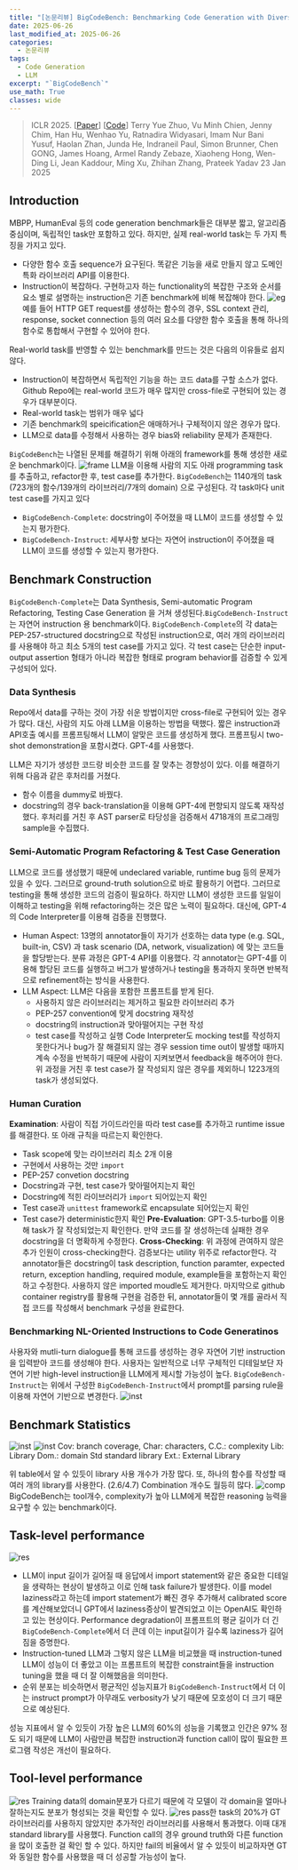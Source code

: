 ```yaml
---
title: "[논문리뷰] BigCodeBench: Benchmarking Code Generation with Diverse Function Calls and Complex Instructions"
date: 2025-06-26
last_modified_at: 2025-06-26
categories:
  - 논문리뷰
tags:
  - Code Generation
  - LLM
excerpt: "`BigCodeBench`"
use_math: True
classes: wide
---
```

> ICLR 2025. [[Paper](https://openreview.net/forum?id=YrycTjllL0)] [[Code](https://github.com/bigcode-project/bigcodebench)] 
> Terry Yue Zhuo, Vu Minh Chien, Jenny Chim, Han Hu, Wenhao Yu, Ratnadira Widyasari, Imam Nur Bani Yusuf, Haolan Zhan, Junda He, Indraneil Paul, Simon Brunner, Chen GONG, James Hoang, Armel Randy Zebaze, Xiaoheng Hong, Wen-Ding Li, Jean Kaddour, Ming Xu, Zhihan Zhang, Prateek Yadav
> 23 Jan 2025

## Introduction
MBPP, HumanEval 등의 code generation benchmark들은 대부분 짧고, 알고리즘 중심이며, 독립적인 task만 포함하고 있다. 하지만, 실제 real-world task는 두 가지 특징을 가지고 있다.
- 다양한 함수 호출 sequence가 요구된다. 똑같은 기능을 새로 만들지 않고 도메인 특화 라이브러리 API를 이용한다.
- Instruction이 복잡하다. 구현하고자 하는 functionality의 복잡한 구조와 순서를 요소 별로 설명하는 instruction은 기존 benchmark에 비해 복잡해야 한다.
![eg](/assets/img/BigCodeBench/eg.webp)
예를 들어 HTTP GET request를 생성하는 함수의 경우, SSL context 관리, response, socket connection 등의 여러 요소를 다양한 함수 호출을 통해 하나의 함수로 통합해서 구현할 수 있어야 한다.

Real-world task를 반영할 수 있는 benchmark를 만드는 것은 다음의 이유들로 쉽지 않다.
- Instruction이 복잡하면서 독립적인 기능을 하는 코드 data를 구할 소스가 없다. Github Repo에는 real-world 코드가 매우 많지만 cross-file로 구현되어 있는 경우가 대부분이다.
- Real-world task는 범위가 매우 넓다
- 기존 benchmark의 speicification은 애매하거나 구체적이지 않은 경우가 많다.
- LLM으로 data를 수정해서 사용하는 경우 bias와 reliability 문제가 존재한다.

`BigCodeBench`는 나열된 문제를 해결하기 위해 아래의 framework를 통해 생성한 새로운 benchmark이다. 
![frame](/assets//img/BigCodeBench/frame.webp)
LLM을 이용해 사람의 지도 아래 programming task를 추출하고, refactor한 후, test case를 추가한다. `BigCodeBench`는 1140개의 task (723개의 함수/139개의 라이브러리/7개의 domain) 으로 구성된다. 각 task마다 unit test case를 가지고 있다

- `BigCodeBench-Complete`: docstring이 주어졌을 때 LLM이 코드를 생성할 수 있는지 평가한다.
- `BigCodeBench-Instruct`: 세부사항 보다는 자연어 instruction이 주어졌을 때 LLM이 코드를 생성할 수 있는지 평가한다.

## Benchmark Construction
`BigCodeBench-Complete`는 Data Synthesis, Semi-automatic Program Refactoring, Testing Case Generation 을 거쳐 생성된다.`BigCodeBench-Instruct`는 자연어 instruction 용 benchmark이다. `BigCodeBench-Complete`의 각 data는 PEP-257-structured docstring으로 작성된 instruction으로, 여러 개의 라이브러리를 사용해야 하고 최소 5개의 test case를 가지고 있다. 각 test case는 단순한 input-output assertion 형태가 아니라 복잡한 형태로 program behavior를 검증할 수 있게 구성되어 있다.
### Data Synthesis
Repo에서 data를 구하는 것이 가장 쉬운 방법이지만 cross-file로 구현되어 있는 경우가 많다. 대신, 사람의 지도 아래 LLM을 이용하는 방법을 택했다. 짧은 instruction과 API호출 예시를 프롬프팅해서 LLM이 알맞은 코드를 생성하게 했다. 프롬프팅시 two-shot demonstration을 포함시켰다. GPT-4를 사용했다.

LLM은 자기가 생성한 코드랑 비슷한 코드를 잘 맞추는 경향성이 있다. 이를 해결하기 위해 다음과 같은 후처리를 거쳤다.
- 함수 이름을 dummy로 바꿨다.
- docstring의 경우 back-translation을 이용해 GPT-4에 편향되지 않도록 재작성했다.
후처리를 거친 후 AST parser로 타당성을 검증해서 4718개의 프로그래밍 sample을 수집했다.

### Semi-Automatic Program Refactoring & Test Case Generation 
LLM으로 코드를 생성했기 때문에 undeclared variable, runtime bug 등의 문제가 있을 수 있다. 그러므로 ground-truth solution으로 바로 활용하기 어렵다. 그러므로 testing을 통해 생성한 코드의 검증이 필요하다. 하지만 LLM이 생성한 코드를 일일이 이해하고 testing을 위해 refactoring하는 것은 많은 노력이 필요하다. 대신에, GPT-4의 Code Interpreter를 이용해 검증을 진행했다.
- Human Aspect: 13명의 annotator들이 자기가 선호하는 data type (e.g. SQL, built-in, CSV) 과 task scenario (DA, network, visualization) 에 맞는 코드들을 할당받는다. 분류 과정은 GPT-4 API를 이용했다. 각 annotator는 GPT-4를 이용해 할당된 코드를 실행하고 버그가 발생하거나 testing을 통과하지 못하면 반복적으로 refinement하는 방식을 사용한다.
- LLM Aspect: LLM은 다음을 포함한 프롬프트를 받게 된다.
  - 사용하지 않은 라이브러리는 제거하고 필요한 라이브러리 추가
  - PEP-257 convention에 맞게 docstring 재작성
  - docstring의 instruction과 맞아떨어지는 구현 작성
  - test case를 작성하고 실행
Code Interpreter도 mocking test를 작성하지 못한다거나 bug가 잘 해결되지 않는 경우 session time out이 발생할 때까지 계속 수정을 반복하기 때문에 사람이 지켜보면서 feedback을 해주어야 한다. 위 과정을 거친 후 test case가 잘 작성되지 않은 경우를 제외하니 1223개의 task가 생성되었다.

### Human Curation
**Examination**: 사람이 직접 가이드라인을 따라 test case를 추가하고 runtime issue를 해결한다. 또 아래 규칙을 따르는지 확인한다.
- Task scope에 맞는 라이브러리 최소 2개 이용
- 구현에서 사용하는 것만 `import`
- PEP-257 convetion docstring
- Docstring과 구현, test case가 맞아떨어지는지 확인
- Docstring에 적힌 라이브러리가 `import` 되어있는지 확인
- Test case과 `unittest` framework로 encapsulate 되어있는지 확인
- Test case가 deterministic한지 확인
**Pre-Evaluation**: GPT-3.5-turbo를 이용해 task가 잘 작성되었는지 확인한다. 만약 코드를 잘 생성하는데 실패한 경우 docstring을 더 명확하게 수정한다.
**Cross-Checking**: 위 과정에 관여하지 않은 추가 인원이 cross-checking한다. 검증보다는 utility 위주로 refactor한다. 각 annotator들은 docstring이 task description, function paramter, expected return, exception handling, required module, example들을 포함하는지 확인하고 수정한다. 사용하지 않은 imported moudle도 제거한다. 마지막으로 github container registry를 활용해 구현을 검증한 뒤, annotator들이 몇 개를 골라서 직접 코드를 작성해서 benchmark 구성을 완료한다.

### Benchmarking NL-Oriented Instructions to Code Generatinos
사용자와 mutli-turn dialogue를 통해 코드를 생성하는 경우 자연어 기반 instruction을 입력받아 코드를 생성해야 한다. 사용자는 일반적으로 너무 구체적인 디테일보단 자연어 기반 high-level instruction을 LLM에게 제시할 가능성이 높다. `BigCodeBench-Instruct`는 위에서 구성한 `BigCodeBench-Instruct`에서 prompt를 parsing rule을 이용해 자연어 기반으로 변경한다.
![inst](/assets//img/BigCodeBench/inst.webp)

## Benchmark Statistics
![inst](/assets//img/BigCodeBench/domain.webp)
![inst](/assets//img/BigCodeBench/stat.webp)
Cov: branch coverage, Char: characters, C.C.: complexity Lib: Library Dom.: domain Std standard library Ext.: External Library

위 table에서 알 수 있듯이 library 사용 개수가 가장 많다. 또, 하나의 함수를 작성할 때 여러 개의 library를 사용한다. (2.6/4.7) Combination 개수도 월등히 많다.
![comp](/assets/img/BigCodeBench/comp.webp)
BigCodeBench는 tool개수, complexity가 높아 LLM에게 복잡한 reasoning 능력을 요구할 수 있는 benchmark이다.

## Task-level performance
![res](/assets/img/BigCodeBench/res.webp)
- LLM이 input 길이가 길어질 때 응답에서 import statement와 같은 중요한 디테일을 생략하는 현상이 발생하고 이로 인해 task failure가 발생한다. 이를 model laziness라고 하는데 import statement가 빠진 경우 추가해서 calibrated score를 계산해보았더니 GPT에서 laziness증상이 발견되었고 이는 OpenAI도 확인하고 있는 현상이다. Performance degradation이 프롬프트의 평균 길이가 더 긴 `BigCodeBench-Complete`에서 더 큰데 이는 input길이가 길수록 laziness가 길어짐을 증명한다.
- Instruction-tuned LLM과 그렇지 않은 LLM을 비교했을 때 instruction-tuned LLM이 성능이 더 좋았고 이는 프롬프트의 복잡한 constraint들을 instruction tuning을 했을 때 더 잘 이해했음을 의미한다.
- 순위 분포는 비슷하면서 평균적인 성능지표가 `BigCodeBench-Instruct`에서 더 이는 instruct prompt가 아무래도 verbosity가 낮기 때문에 모호성이 더 크기 때문으로 예상된다. 
  
성능 지표에서 알 수 있듯이 가장 높은 LLM의 60%의 성능을 기록했고 인간은 97% 정도 되기 때문에 LLM이 사람만큼 복잡한 instruction과 function call이 많이 필요한 프로그램 작성은 개선이 필요하다.

## Tool-level performance
![res](/assets/img/BigCodeBench/res2.webp)
Training data의 domain분포가 다르기 때문에 각 모델이 각 domain을 얼마나 잘하는지도 분포가 형성되는 것을 확인할 수 있다.
![res](/assets/img/BigCodeBench/res3.webp)
pass한 task의 20%가 GT 라이브러리를 사용하지 않았지만 추가적인 라이브러리를 사용해서 통과했다. 이때 대개 standard library를 사용했다. Function call의 경우 ground truth와 다른 function을 많이 호출한 걸 확인 할 수 있다. 하지만 fail의 비율에서 알 수 있듯이 비교하자면 GT와 동일한 함수를 사용했을 때 더 성공할 가능성이 높다.